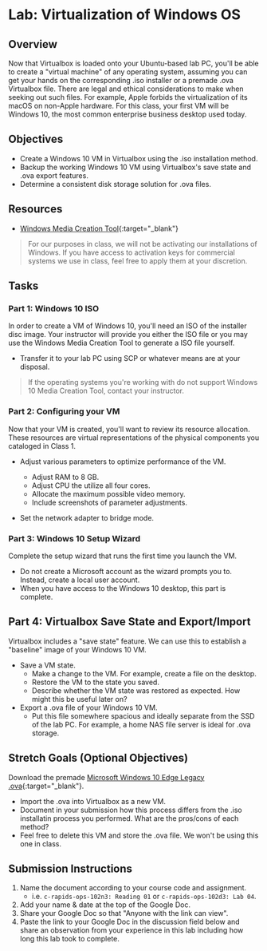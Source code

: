 # Lab: Virtualization of Windows OS

## Overview

Now that Virtualbox is loaded onto your Ubuntu-based lab PC, you'll be able to create a "virtual machine" of any operating system, assuming you can get your hands on the corresponding .iso installer or a premade .ova Virtualbox file. There are legal and ethical considerations to make when seeking out such files. For example, Apple forbids the virtualization of its macOS on non-Apple hardware. For this class, your first VM will be Windows 10, the most common enterprise business desktop used today.

## Objectives

- Create a Windows 10 VM in Virtualbox using the .iso installation method.
- Backup the working Windows 10 VM using Virtualbox's save state and .ova export features.
- Determine a consistent disk storage solution for .ova files.

## Resources

- [Windows Media Creation Tool](https://www.microsoft.com/en-us/software-download/windows10){:target="_blank"}

> For our purposes in class, we will not be activating our installations of Windows. If you have access to activation keys for commercial systems we use in class, feel free to apply them at your discretion.

## Tasks

### Part 1: Windows 10 ISO

In order to create a VM of Windows 10, you'll need an ISO of the installer disc image. Your instructor will provide you either the ISO file or you may use the Windows Media Creation Tool to generate a ISO file yourself.

- Transfer it to your lab PC using SCP or whatever means are at your disposal.

> If the operating systems you're working with do not support Windows 10 Media Creation Tool, contact your instructor.

### Part 2: Configuring your VM

Now that your VM is created, you'll want to review its resource allocation. These resources are virtual representations of the physical components you cataloged in Class 1.

- Adjust various parameters to optimize performance of the VM.
  - Adjust RAM to 8 GB.
  - Adjust CPU the utilize all four cores.
  - Allocate the maximum possible video memory.
  - Include screenshots of parameter adjustments. 

- Set the network adapter to bridge mode.

### Part 3: Windows 10 Setup Wizard

Complete the setup wizard that runs the first time you launch the VM.
  - Do not create a Microsoft account as the wizard prompts you to. Instead, create a local user account.
  - When you have access to the Windows 10 desktop, this part is complete.

## Part 4: Virtualbox Save State and Export/Import

Virtualbox includes a "save state" feature. We can use this to establish a "baseline" image of your Windows 10 VM.

- Save a VM state.
  - Make a change to the VM. For example, create a file on the desktop.
  - Restore the VM to the state you saved.
  - Describe whether the VM state was restored as expected. How might this be useful later on?
- Export a .ova file of your Windows 10 VM. 
  - Put this file somewhere spacious and ideally separate from the SSD of the lab PC. For example, a home NAS file server is ideal for .ova storage.

## Stretch Goals (Optional Objectives)

Download the premade [Microsoft Windows 10 Edge Legacy .ova](https://developer.microsoft.com/en-us/microsoft-edge/tools/vms/){:target="_blank"}.
- Import the .ova into Virtualbox as a new VM.
- Document in your submission how this process differs from the .iso installatin process you performed. What are the pros/cons of each method?
- Feel free to delete this VM and store the .ova file. We won't be using this one in class.

## Submission Instructions

1. Name the document according to your course code and assignment.
   - i.e. `c-rapids-ops-102n3: Reading 01` or `c-rapids-ops-102d3: Lab 04`.
1. Add your name & date at the top of the Google Doc.
1. Share your Google Doc so that "Anyone with the link can view".
1. Paste the link to your Google Doc in the discussion field below and share an observation from your experience in this lab including how long this lab took to complete.
